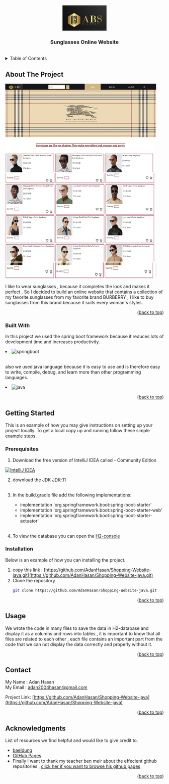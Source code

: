 


<a id="readme-top"></a>

<!-- PROJECT LOGO -->
<br />
<div align="center">
    <img src="finallogo.jpg" alt="Logo" width="140" height="80">


<h3 align="center">Sunglasses Online Website</h3>

</div><br>


<!-- TABLE OF CONTENTS -->
<details>
  <summary>Table of Contents</summary>
  <ol>
    <li>
      <a href="#about-the-project">About The Project</a>
      <ul>
        <li><a href="#built-with">Built With</a></li>
      </ul>
    </li>
    <li>
      <a href="#getting-started">Getting Started</a>
      <ul>
        <li><a href="#prerequisites">Prerequisites</a></li>
        <li><a href="#installation">Installation</a></li>
      </ul>
    </li>
    <li><a href="#usage">Usage</a></li>
    <li><a href="#contact">Contact</a></li>
    <li><a href="#acknowledgments">Acknowledgments</a></li>
  </ol>
</details>



<!-- ABOUT THE PROJECT -->
## About The Project

<div>
    <img src="firstHomePage.jpg" alt="firstScreenshot" width="480" height="280"><br>
    <img src="secondHomePage.jpg" alt="secondScreenshot" width="480" height="280"><br>
    <img src="thirdHomePage.jpg" alt="thirdScreenshot" width="480" height="50"><br>

</div>

I like to wear sunglasses , because it  completes the look and makes it perfect . So I decided to build an online website that contains a collection of my favorite sunglasses from my favorite brand BURBERRY 
, I like to buy sunglasses from  this brand because it suits every woman's styles. 

<p align="right">(<a href="#readme-top">back to top</a>)</p>



### Built With
In this project we used the spring boot framework because it reduces lots of development time and increases productivity.
<br>

<div>
  <li>  <img src="https://www.inovex.de/wp-content/uploads/2021/04/training-spring-boot.png" alt="springboot" width="100" height="60"></li></div>
<br>

also we used java language because it is easy to use and is therefore easy to write, compile, debug, and learn more than other programming languages.

<div>
  <li>  <img src="https://upload.wikimedia.org/wikipedia/he/0/05/Java_Logo.svg.png" alt="java" width="50" height="60"></li></div>


<p align="right">(<a href="#readme-top">back to top</a>)</p>



<!-- GETTING STARTED -->
## Getting Started

This is an example of how you may give instructions on setting up your project locally.
To get a local copy up and running follow these simple example steps.

### Prerequisites

1. Download the free version of IntelliJ IDEA called  - Community Edition

[![IntelliJ IDEA][IntelliJIDEA.com]][IntelliJIDEA-url]

2. download the JDK  [JDK-11][jdk11-url]
   <br><br>
3. In the build.gradle file add the following implementations:
   * implementation 'org.springframework.boot:spring-boot-starter'
   * implementation 'org.springframework.boot:spring-boot-starter-web'
   * implementation 'org.springframework.boot:spring-boot-starter-actuator'<br><br>

4. To view the database you can open the [H2-console][H2console-url]

### Installation

Below is an example of how you can installing the project.

1. copy this link : [https://github.com/AdanHasan/Shopping-Website-java.git](https://github.com/AdanHasan/Shopping-Website-java.git)
2. Clone the repository 
   ```sh
   git clone https://github.com/AdanHasan/Shopping-Website-java.git
   ```


<p align="right">(<a href="#readme-top">back to top</a>)</p>



<!-- USAGE EXAMPLES -->
## Usage

We wrote the code in many files to save the data in H2-database and display it as a columns and rows into tables , it is important to know that all files are related to each other , each file contains an important part from the code that we can not display the data correctly and properly without it. 

<p align="right">(<a href="#readme-top">back to top</a>)</p>







<!-- CONTACT -->
## Contact

My Name : Adan Hasan <br>
My Email : adan2004hasan@gmail.com

Project Link: [https://github.com/AdanHasan/Shopping-Website-java](https://github.com/AdanHasan/Shopping-Website-java)

<p align="right">(<a href="#readme-top">back to top</a>)</p>



<!-- ACKNOWLEDGMENTS -->
## Acknowledgments

 List of resources we find helpful and would like to give credit to. 

* [baeldung](https://www.baeldung.com/spring-boot-h2-database)
* [GitHub Pages](https://pages.github.com)
* Finally I want to thank my teacher ben meir about the effecient github repositories , [click her if you want to browse his github pages](https://github.com/benmeirr)


<p align="right">(<a href="#readme-top">back to top</a>)</p>




[IntelliJIDEA.com]: https://img.shields.io/badge/IntelliJIDEA-000000.svg?style=for-the-badge&logo=intellij-idea&logoColor=white
[IntelliJIDEA-url]: https://www.jetbrains.com/idea/download/?source=google&medium=cpc&campaign=9730674410&term=intellij%20idea&content=602143185274&gclid=Cj0KCQiApKagBhC1ARIsAFc7Mc5_XB27foC3X3tIPLEXHfE-hwSQhp3J3sbWIODl4QaBGiWeE9t5AWUaAkcMEALw_wcB#section=windows
[jdk11-url]: https://www.oracle.com/il-en/java/technologies/javase/jdk11-archive-downloads.html
[H2console-url]: http://localhost:8080/h2-console